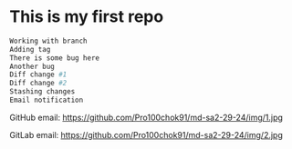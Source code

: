 # This is my first repo

```bash
Working with branch
Adding tag
There is some bug here
Another bug
Diff change #1
Diff change #2
Stashing changes
Email notification
```
GitHub email:
https://github.com/Pro100chok91/md-sa2-29-24/img/1.jpg

GitLab email:
https://github.com/Pro100chok91/md-sa2-29-24/img/2.jpg
